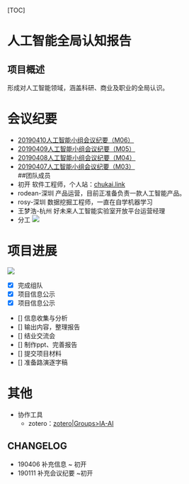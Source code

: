 [TOC]
# 人工智能全局认知报告
## 项目概述
形成对人工智能领域，涵盖科研、商业及职业的全局认识。
# 会议纪要  
-  [20190410人工智能小组会议纪要（M06）](meetingMinutes/20190410-meeting-6.md)
-  [20190409人工智能小组会议纪要（M05）](meetingMinutes/20190409-meeting-5.md)
- [20190408人工智能小组会议纪要（M04）](meetingMinutes/20190408-meeting-4.md)
- [20190407人工智能小组会议纪要（M03）](meetingMinutes//20190407-meeting-3.md)  
##团队成员
- 初开
软件工程师，个人站：[chukai.link](http://chukai.link)
- rodean-深圳
产品运营，目前正准备负责一款人工智能产品。
- rosy-深圳
数据挖掘工程师，一直在自学机器学习
- 王梦浩-杭州
好未来人工智能实验室开放平台运营经理
- 分工
![](http://img.chukai.pro/bitcron/2019-04-07-135428.jpg)
# 项目进展
![](http://img.chukai.pro/bitcron/2019-04-07-135500.jpg)
- [x] 完成组队
- [x] 项目信息公示
- [x] 项目信息公示
- [] 信息收集与分析
- [] 输出内容，整理报告
- [] 结业交流会
- [] 制作ppt、完善报告
- [] 提交项目材料
- [] 准备路演逐字稿



# 其他
- 协作工具
    - zotero：[zotero|Groups>IA-AI](https://www.zotero.org/groups/2307357/ia-ai)

## CHANGELOG
- 190406 补充信息 ~ 初开
- 190111  补充会议纪要 ~初开



